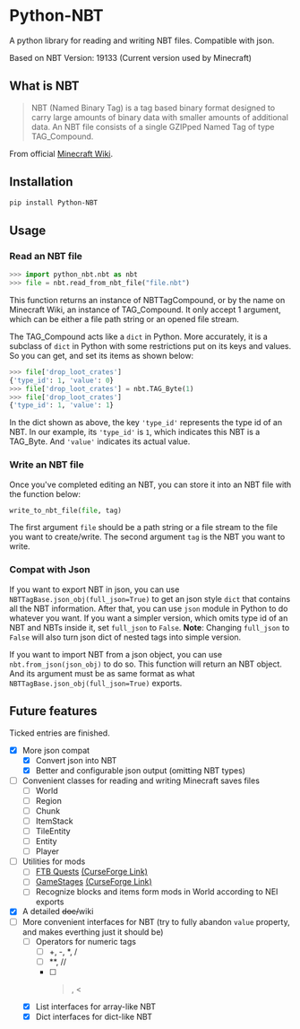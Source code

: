 # Python-NBT

A python library for reading and writing NBT files. Compatible with json.

Based on NBT Version: 19133 (Current version used by Minecraft)

## What is NBT

> NBT (Named Binary Tag) is a tag based binary format designed to carry large amounts of binary data with smaller amounts of additional data. An NBT file consists of a single GZIPped Named Tag of type TAG_Compound.

From official [Minecraft Wiki](https://minecraft.gamepedia.com/NBT_format).

## Installation

```bash
pip install Python-NBT
```

## Usage

### Read an NBT file

```Python
>>> import python_nbt.nbt as nbt
>>> file = nbt.read_from_nbt_file("file.nbt")
```

This function returns an instance of NBTTagCompound, or by the name on Minecraft Wiki, an instance of TAG_Compound. It only accept 1 argument, which can be either a file path string or an opened file stream.

The TAG_Compound acts like a `dict` in Python. More accurately, it is a subclass of `dict` in Python with some restrictions put on its keys and values. So you can get, and set its items as shown below:

```Python
>>> file['drop_loot_crates']
{'type_id': 1, 'value': 0}
>>> file['drop_loot_crates'] = nbt.TAG_Byte(1)
>>> file['drop_loot_crates']
{'type_id': 1, 'value': 1}
```

In the dict shown as above, the key `'type_id'` represents the type id of an NBT. In our example, its `'type_id'` is `1`, which indicates this NBT is a TAG_Byte. And `'value'` indicates its actual value.

### Write an NBT file

Once you've completed editing an NBT, you can store it into an NBT file with the function below:

```Python
write_to_nbt_file(file, tag)
```

The first argument `file` should be a path string or a file stream to the file you want to create/write. The second argument `tag` is the NBT you want to write.

### Compat with Json

If you want to export NBT in json, you can use `NBTTagBase.json_obj(full_json=True)` to get an json style `dict` that contains all the NBT information.
After that, you can use `json` module in Python to do whatever you want.
If you want a simpler version, which omits type id of an NBT and NBTs inside it, set `full_json` to `False`.
**Note**: Changing `full_json` to `False` will also turn json dict of nested tags into simple version.

If you want to import NBT from a json object, you can use `nbt.from_json(json_obj)` to do so.
This function will return an NBT object. And its argument must be as same format as what `NBTTagBase.json_obj(full_json=True)` exports.

## Future features

Ticked entries are finished.

- [x] More json compat
  - [x] Convert json into NBT
  - [x] Better and configurable json output (omitting NBT types)
- [ ] Convenient classes for reading and writing Minecraft saves files
  - [ ] World
  - [ ] Region
  - [ ] Chunk
  - [ ] ItemStack
  - [ ] TileEntity
  - [ ] Entity
  - [ ] Player
- [ ] Utilities for mods
  - [ ] [FTB Quests](https://github.com/FTBTeam/FTB-Quests) [(CurseForge Link)](https://www.curseforge.com/minecraft/mc-mods/ftb-quests)
  - [ ] [GameStages](https://github.com/Darkhax-Minecraft/Game-Stages) [(CurseForge Link)](https://minecraft.curseforge.com/projects/game-stages)
  - [ ] Recognize blocks and items form mods in World according to NEI exports
- [x] A detailed ~~doc/~~wiki
- [ ] More convenient interfaces for NBT (try to fully abandon `value` property, and makes everthing just it should be)
  - [ ] Operators for numeric tags
    - [ ] +, -, *, /
    - [ ] **, //
    - [ ] >, <
  - [x] List interfaces for array-like NBT
  - [x] Dict interfaces for dict-like NBT
